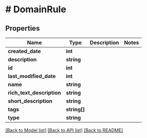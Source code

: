 # # DomainRule

## Properties

Name | Type | Description | Notes
------------ | ------------- | ------------- | -------------
**created_date** | **int** |  |
**description** | **string** |  |
**id** | **int** |  |
**last_modified_date** | **int** |  |
**name** | **string** |  |
**rich_text_description** | **string** |  |
**short_description** | **string** |  |
**tags** | **string[]** |  |
**type** | **string** |  |

[[Back to Model list]](../../README.md#models) [[Back to API list]](../../README.md#endpoints) [[Back to README]](../../README.md)
